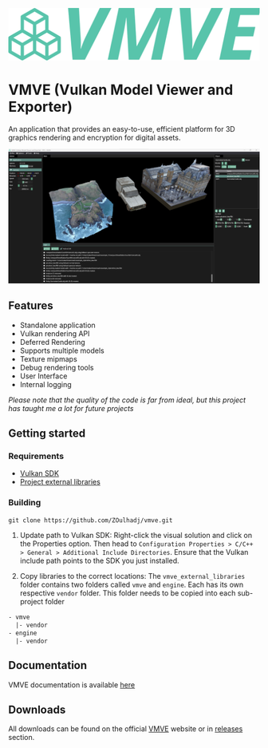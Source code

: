 ![logo](.git_assets/logo.svg)

# VMVE (Vulkan Model Viewer and Exporter)
An application that provides an easy-to-use, efficient platform for 3D graphics
rendering and encryption for digital assets.

![overview_1](.git_assets/1.png)

## Features
* Standalone application
* Vulkan rendering API
* Deferred Rendering
* Supports multiple models
* Texture mipmaps
* Debug rendering tools
* User Interface
* Internal logging

*Please note that the quality of the code is far from ideal, but this project has taught me a lot for future projects*

## Getting started
### Requirements
- [Vulkan SDK](https://www.lunarg.com/vulkan-sdk/)
- [Project external libraries](https://drive.google.com/file/d/1G0FTxthbHfspCL6YNE-fhNhXq9lVBB_k/view?usp=sharing)



### Building
```
git clone https://github.com/ZOulhadj/vmve.git
```

1. Update path to Vulkan SDK: Right-click the visual solution and click on the Properties option. Then head to 
```Configuration Properties > C/C++ > General > Additional Include Directories```. Ensure that the Vulkan include path points to the SDK you just installed.

2. Copy libraries to the correct locations: The ```vmve_external_libraries``` folder contains two folders called ```vmve``` and ```engine```. Each has its own respective
```vendor``` folder. This folder needs to be copied into each sub-project folder
```
- vmve
  |- vendor
- engine
  |- vendor
```


## Documentation
VMVE documentation is available [here](https://vmve-docs.rtfd.io)

## Downloads
All downloads can be found on the official [VMVE](https://zoulhadj.github.io/vmve_website/) website or in [releases](https://github.com/ZOulhadj/vmve/releases) section.
